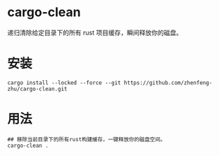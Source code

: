 # cargo-clean

递归清除给定目录下的所有 rust 项目缓存，瞬间释放你的磁盘。

# 安装

```
cargo install --locked --force --git https://github.com/zhenfeng-zhu/cargo-clean.git
```

# 用法

```
## 移除当前目录下的所有rust构建缓存，一键释放你的磁盘空间。
cargo-clean .
```
